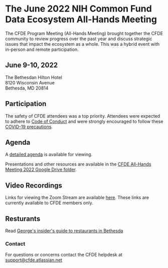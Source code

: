 # The June 2022 NIH Common Fund Data Ecosystem All-Hands Meeting

The CFDE Program Meeting (All-Hands Meeting) brought together the CFDE community to review progress over the past year and discuss strategic issues that impact the ecosystem as a whole. This was a hybrid event with in-person and remote participation.

## June 9-10, 2022

The Bethesdan Hilton Hotel <br/>
8120 Wisconsin Avenue <br/>
Bethesda, MD 20814 <br/>

## Participation

The safety of CFDE attendees was a top priority. Attendees were expected to adhere to [Code of Conduct](https://nih-cfde.github.io/2022-june-all-hands-meeting/CODEOFCONDUCT/) and were strongly encouraged to follow these [COVID-19 precautions](https://nih-cfde.github.io/2022-june-all-hands-meeting/COVID/).

## Agenda

A [detailed agenda](https://docs.google.com/document/d/1zFuoyL0a9T6uM_WrGTjfGirlL30ZDGgS/edit) is available for viewing. 

Presentations and other resources are available in the [CFDE All-Hands Meeting 2022 Google Drive folder](https://drive.google.com/drive/folders/13NhWKYlPKPiZ5V8sob67CLU9F9g4Fx_0?usp=sharing).

## Video Recordings 

Links for viewing the Zoom Stream are available [here](https://docs.google.com/document/d/1zFk8LdCq_GIxs6gCGcJ-qpexScfnc2ZyVu_LtbA7SHc/edit?usp=sharing).
These links are currently available to CFDE members only.

## Resturants

Read [George's insider's guide to restaurants in Bethesda](./GeorgesList.md)

### Contact

For questions or concerns contact the CFDE helpdesk at [support@cfde.atlassian.net](mailto:support@cfde.atlassian.net)
